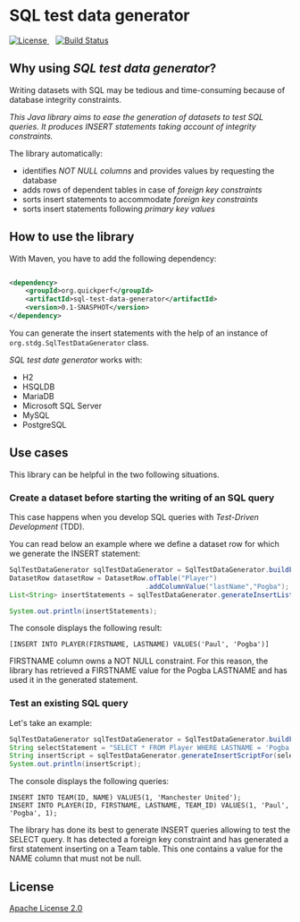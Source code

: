 # SQL test data generator

  <a href="https://github.com/quick-perf/sql-test-data-generator/blob/master/LICENSE.txt">
    <img src="https://img.shields.io/badge/license-Apache2-blue.svg"
         alt = "License">
  </a>
  &nbsp;&nbsp;
  <a href="https://github.com/quick-perf/sql-test-data-generator/actions?query=workflow%3ACI">
    <img src="https://img.shields.io/github/workflow/status/quick-perf/sql-test-data-generator/CI"
         alt = "Build Status">
  </a>

## Why using *SQL test data generator*?
Writing datasets with SQL  may be tedious and time-consuming because of database integrity constraints.

*This Java library aims to ease the generation of datasets to test SQL queries. It produces INSERT statements taking account of integrity constraints.*

The library automatically:
* identifies *NOT NULL columns* and provides values by requesting the database
* adds rows of dependent tables in case of *foreign key constraints*
* sorts insert statements to accommodate  *foreign key constraints*
* sorts insert statements following *primary key values*

## How to use the library

With Maven, you have to add the following dependency:

```xml

<dependency>
    <groupId>org.quickperf</groupId>
    <artifactId>sql-test-data-generator</artifactId>
    <version>0.1-SNASPHOT</version>
</dependency>
```

You can generate the insert statements with the help of an instance of `org.stdg.SqlTestDataGenerator` class.

_SQL test date generator_ works with:
* H2
* HSQLDB
* MariaDB
* Microsoft SQL Server
* MySQL
* PostgreSQL

## Use cases

This library can be helpful in the two following situations.

### Create a dataset before starting the writing of an SQL query

This case happens when you develop SQL queries with *Test-Driven Development* (TDD).

You can read below an example where we define a dataset row for which we generate the INSERT statement:
```java
SqlTestDataGenerator sqlTestDataGenerator = SqlTestDataGenerator.buildFrom(dataSource);
DatasetRow datasetRow = DatasetRow.ofTable("Player")
                                  .addColumnValue("lastName","Pogba");
List<String> insertStatements = sqlTestDataGenerator.generateInsertListFor(datasetRow);

System.out.println(insertStatements);
```

The console displays the following result:
```
[INSERT INTO PLAYER(FIRSTNAME, LASTNAME) VALUES('Paul', 'Pogba')]
```
FIRSTNAME column owns a NOT NULL constraint. For this reason, the library has retrieved a FIRSTNAME value for the Pogba LASTNAME and has used it in the generated statement.

### Test an existing SQL query
Let's take an example:

```java
SqlTestDataGenerator sqlTestDataGenerator = SqlTestDataGenerator.buildFrom(dataSource);
String selectStatement = "SELECT * FROM Player WHERE LASTNAME = 'Pogba'";
String insertScript = sqlTestDataGenerator.generateInsertScriptFor(selectStatement);
System.out.println(insertScript);
```

The console displays the following queries:
```
INSERT INTO TEAM(ID, NAME) VALUES(1, 'Manchester United');
INSERT INTO PLAYER(ID, FIRSTNAME, LASTNAME, TEAM_ID) VALUES(1, 'Paul', 'Pogba', 1);
```
The library has done its best to generate INSERT queries allowing to test the SELECT query.
It has detected a foreign key constraint and has generated a first statement inserting on a Team table. This one contains a value for the NAME column that must not be null.

## License

[Apache License 2.0](/LICENSE.txt)
